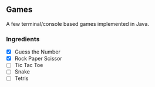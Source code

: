 ## Games
A few terminal/console based games implemented in Java.

### Ingredients
- [x] Guess the Number
- [x] Rock Paper Scissor
- [ ] Tic Tac Toe
- [ ] Snake
- [ ] Tetris